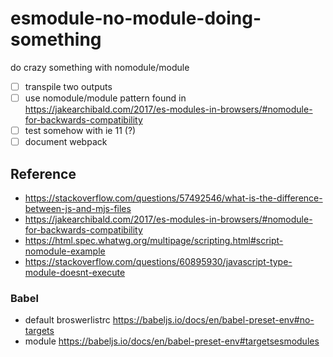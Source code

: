 # esmodule-no-module-doing-something

do crazy something with nomodule/module

- [ ] transpile two outputs
- [ ] use nomodule/module pattern found in https://jakearchibald.com/2017/es-modules-in-browsers/#nomodule-for-backwards-compatibility
- [ ] test somehow with ie 11 (?)
- [ ] document webpack

## Reference

- https://stackoverflow.com/questions/57492546/what-is-the-difference-between-js-and-mjs-files
- https://jakearchibald.com/2017/es-modules-in-browsers/#nomodule-for-backwards-compatibility
- https://html.spec.whatwg.org/multipage/scripting.html#script-nomodule-example
- https://stackoverflow.com/questions/60895930/javascript-type-module-doesnt-execute

### Babel

- default broswerlistrc https://babeljs.io/docs/en/babel-preset-env#no-targets
- module https://babeljs.io/docs/en/babel-preset-env#targetsesmodules
